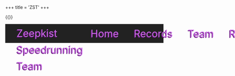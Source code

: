 +++
title = 'ZST'
+++

{{<rawhtml>}}

<!-- HTML Meta Tags -->
<title>ZST | Zeepkist Speed Running Team</title>
<meta name="description" content="Zeepkist Speedrunning Team">

<!-- Facebook Meta Tags -->
<meta property="og:url" content="https://toolkist.netlify.app/zst">
<meta property="og:type" content="website">
<meta property="og:title" content="ZST | Toolkist">
<meta property="og:description" content="Zeepkist Speedrunning Team">
<meta property="og:image" content="/img/ZST_Banner.png">
<meta name="theme-color" content="#FD66C3">

<!-- Twitter Meta Tags -->
<meta name="twitter:card" content="summary_large_image">
<meta property="twitter:domain" content="toolkist.netlify.app">
<meta property="twitter:url" content="https://toolkist.netlify.app/zst">
<meta name="twitter:title" content="ZST | Zeepkist Speed Running Team">
<meta name="twitter:description" content="Zeepkist Speedrunning Team">
<meta name="twitter:image" content="/img/ZST_Banner.png">

<style>
    .standardPagePanel {
        color: #CB6BE6;
        position: relative;
    }

    #toolbar {
        position: absolute;
        top: 0;
        left: 0;
        right: 0;
        height: 60px;
        background-color: #222222;
        display: flex;
        flex-direction: row;
    }

    #toolbar-logo {
        width: 52px;
        height: 52px;
        margin: 4px;
        margin-left: 16px;
        margin-right: 16px;
        background-image: url('/img/ZST Logo.png');
        background-size: 100%; /* Scale up the background image */
        background-position: center;
        background-repeat: no-repeat; /* Ensure the image doesn't repeat */
    }

    #toolbar-title {
        line-height: 52px;
        margin: 4px;
        height: 52px;
        flex: 1;
        text-align: left;
        font-size: 32px;
        user-select: none;     
        text-shadow: -2px 2px 1px #5d1073;   
    }

    #toolbar-links {
        margin: 4px;
        height: 52px;
        display: flex;
        flex-direction: row;
        justify-content: center;
        align-items: center;
        user-select: none;
    }

    .toolbar-link {
        margin-left: 16px;
        margin-right: 32px;
        font-size: 32px;
        transition: transform 0.3s ease; /* Smooth transition */
        color: #CB6BE6;
         text-shadow: -2px 2px 1px #5d1073;
    }

    .toolbar-link:hover {
        transform: scale(1.2); /* Grow by 10% */
        color: #FD66C3;
        cursor: pointer;
    }

    #main-page
    {
        position: absolute;
        top: 60px;
        left: 0;
        right: 0;
        bottom: 0;
        background: black;
        overflow: hidden;
        z-index: 1;
    }

    #objective-title {
        width: 100%;
        text-align: center;
        font-size: 48px;
        margin-top: 32px;
        margin-bottom: 32px;
        color: #FD66C3;
        text-shadow: -4px 4px 1px #5d1073;
        user-select: none;     
    }

    #objective-content {
        width: 80%;
        margin: auto auto;
        text-align: center;
        font-size: 24px;
        user-select: none;     
    }

    #recent-world-records-title {
        width: 100%;
        text-align: center;
        font-size: 48px;
        margin-top: 32px;
        margin-bottom: 32px;
        color: #FD66C3;
        text-shadow: -4px 4px 1px #5d1073;
        user-select: none;     
    }

    #recent-world-record-videos {
        width: 80%;
        margin: auto;
        display: flex;
        justify-content: space-between;
        flex-wrap: wrap;
        border: 2px solid #CB6BE6;
        padding: 16px;
        border-radius: 8px;
    }

    .video-container {
        width: 30%;
        margin: 16px 0;
        border: 2px solid #FD66C3;
        border-radius: 8px;
        padding: 8px;
        background-color: #383838;
    }

    .video-container iframe {
        width: 100%;
        height: 200px;
    }

    .video-info {
        text-align: center;
        color: #CB6BE6;
        font-size: 18px;
        margin-top: 8px;
    }

    .video-info .record-track {
        font-weight: bold;
        color: #FD66C3;
    }

    @keyframes wave {
        0% {
            background-position: 0 0;
        }
        50% {
            background-position: 100% 0;
        }
        100% {
            background-position: 0 0;
        }
    }

    #main-page::before {
        content: "";
        position: absolute;
        top: 0;
        left: 0;
        right: 0;
        bottom: 0;
        background: linear-gradient(45deg, #ff66c3, #9603ff, #ff66c3);
        background-size: 200% 200%;
        animation: wave 4s ease infinite;
        opacity: 0.1;
        z-index: 1;
    }

    #discord-section {
        width: 80%;
        margin: 32px auto;
        text-align: center;
    }

    #discord-section h2
    {
        color: #FD66C3;
        text-shadow: -2px 2px 1px #5d1073;
        font-size: 24px;
    }

    .discord-channel {
        display: inline-block;
        margin: 16px;
        text-align: center;
    }

    .discord-channel svg {
        width: 64px;
        height: 64px;
        transition: transform 0.3s ease;
    }

    .discord-channel svg:hover
    {
        cursor: pointer;
        transform: scale(1.2);
         
    }

    .discord-channel svg path
    {
        fill: #CB6BE6;
        transition: fill 0.3s ease;
    }

    .discord-channel svg:hover path
    {
        
        fill: #FD66C3;
    }

    .discord-channel span {
        display: block;
        margin-top: 8px;
       color: #FD66C3;
        text-shadow: -2px 2px 1px #5d1073;
        font-size: 18px;
    }    

    .content-section
    {
        position: absolute;
        top: 60px;
        left: 0;
        right: 0;
        bottom: 0;
        overflow: hidden;
        z-index: 2;
        overflow-y: auto;
        user-select: none;     
    }    

    #loader
    {
        display: flex;
        align-items: center;
        justify-content: center;
    }

    .loader-image {
        height: 50%;
        width: auto;
        border-radius: 50%;
        animation: spin 2s linear infinite; /* Default spin speed */
    }

    @keyframes spin {
        from { transform: rotate(0deg); }
        to { transform: rotate(360deg); }
    }

    .content-section {
        position: absolute;
        top: 60px;
        left: 0;
        right: 0;
        bottom: 0;
        overflow: hidden;
        display: none; /* Hide sections by default */
        flex-direction: column;
        padding-bottom: 32px;
        padding-left: 32px;
        padding-right: 32px;
        box-sizing: border-box;
    }

    .content-section.visible {
        display: flex; /* Show the section */
    }

    #rules-list
    {
        font-size: 24px;
        width: 75%;
        margin: auto auto;
    }

    .ruleID
    {
        color: #FD66C3;
        width: 100px;
    }

    .rules-table td
    {
        padding: 8px;
    }

    .rules-table th
    {
        padding: 8px;
    }

    select {
        width: 200px;
        height: 40px;
        color: black;
        background-color: #FD66C3;
        border: 1px solid #5d1073;
        border-radius: 5px;
        font-size: 24px;
        line-height: 24px;
        padding: 5px;
        font-family: 'Righteous';
        font-weight: 300;
    }

    #records
    {
        padding-bottom: 32px;
        padding-left: 32px;
        padding-right: 32px;
    }

    #record-table-container {
        flex-grow: 1;
        margin-top: 16px;
        background-color: #555555;
        border-radius: 16px;
        padding: 16px;
        box-sizing: border-box;
        overflow: auto;
    }

    .hidden {
        display: none;
    }
</style>

<script>

    var zstData = {
        users: {
            "maraa" : {
                displayName: "Mark"
            },
            "hydroblue" : {
                displayName: "Hydro"
            },
            "kernkob" : {
                displayName: "Kernkob"
            },
            "jakiecash" : {
                displayName: "Jakie"
            },
        },
        pageContent : {
            home : {
                whatWeDo : "ZST Zeepkist Speedrunning Team masters tracks, sets records, and innovates racing techniques. We focus on skill development and competitive excellence.",
                recentRecords: [
                    "official.A-01",
                    "official.A-02",
                    "official.A-03"
                ]
            },
            rules: {
                rules : [
                    "Members must have 1 world record to stay a member.",
                    "Honorary members can be made if you once held a WR. Honorary members can have ZST tag.",
                    "Video recording or GTR must be required for ZST members (usually).",
                    "Members must always post their WR's in the discord. Use the @ WR UPDATES when posting new WR. Don't use @ WR UPDATES on extra categories.",
                    "No Hacks/Cheats.",
                    "No being mean.",
                    "No NSFW.",
                    "Always say GG/gg at the end of a round.",
                    "Members can also be part of another team, meaning they don't have to have ZST as the tag.",
                    "Players cannot be accepted into ZST or Honorary ZST until one week has passed after a new adventure level has been created.",
                    "Multiplayer cannot be used for adventure runs, only multiplayer adventure runs.",
                    "Any% counts if you complete a track without hitting all CP's or all CP's (no CP maps are always any%)."
                ]
            }
        },
        records : 
        {
            "official":{
                "A-01" : {
                    user: "maraa",
                    time: "1:23.456",
                    gtrID: "",
                    ytID: "2E1Z2qjm7bA"
                },
                "A-02" : {
                    user: "hydroblue",
                    time: "1:23.456",
                    gtrID: "",
                    ytID: "siH-FOxveAg"
                },
                "A-03" : {
                    user: "kernkob",
                    time: "1:23.456",
                    gtrID: "",
                    ytID: "vHiUD5-j7N0"
                },
                "A-04" : {},
                "A-05" : {},
                "A-06" : {},
                "A-07" : {},
                "A-08" : {},
                "A-09" : {},
                "A-10" : {},
                "A-11" : {},
                "A-12" : {},
                "A-13" : {},
                "A-14" : {},
                "A-15" : {},
                "A-16" : {},
                "A-17" : {},
                "A-18" : {},
                "A-19" : {},
                "A-20" : {},
                "A-21" : {},
                "A-22" : {},
                "A-23" : {},
                "A-24" : {},
                "B-01" : {},
                "B-02" : {},
                "B-03" : {},
                "B-04" : {},
                "B-05" : {},
                "B-06" : {},
                "C-01" : {},
                "C-02" : {},
                "C-03" : {},
                "C-04" : {},
                "C-05" : {},
                "C-06" : {},
                "D-01" : {},
                "D-01" : {},
                "D-02" : {},
                "D-03" : {},
                "D-04" : {},
                "D-05" : {},
                "D-06" : {},
                "D-07" : {},
                "D-08" : {},
                "D-09" : {},
                "D-10" : {},
                "D-11" : {},
                "D-12" : {},
                "E-01" : {},
                "E-02" : {},
                "E-03" : {},
                "F-01" : {},
                "F-02" : {},
                "F-03" : {},
                "F-04" : {},
                "F-05" : {},
                "F-06" : {},
                "G-01" : {},
                "G-02" : {},
                "G-03" : {},
                "G-04" : {},
                "G-05" : {},
                "G-06" : {},
                "G-07" : {},
                "G-08" : {},
                "G-09" : {},
                "H-01" : {},
                "H-02" : {},
                "H-03" : {},
                "H-04" : {},
                "H-05" : {},
                "H-06" : {},
                "I-01" : {},
                "I-02" : {},
                "I-03" : {},
                "I-04" : {},
                "I-05" : {},
                "I-06" : {},
                "I-07" : {},
                "I-08" : {},
                "X-01" : {},
                "X-02" : {},
                "X-03" : {},
                "X-04" : {},
                "X-05" : {},
                "X-06" : {},
                "Y-01" : {},
                "Y-02" : {},
                "Y-03" : {},
                "CL-01" : {},
                "CL-02" : {},
                "CL-03" : {},
                "CL-04" : {},
                "CL-05" : {},
                "CL-06" : {},
                "EZ-01" : {},
                "EZ-02" : {},
                "EZ-03" : {},
                "EZ-04" : {},
                "EZ-05" : {},
                "EZ-06" : {},
                "FL-01" : {},
                "FL-02" : {},
                "FL-03" : {},
                "FL-04" : {},
                "OR-01" : {},
                "OR-02" : {},
                "OR-03" : {},
                "OR-04" : {},
                "XG-01" : {},
                "XG-02" : {},
                "XG-03" : {},
                "XG-04" : {}
            },
            "nocheese":{},
            "any":{},
            "multiplayer":{}            
        }
    }
</script>

<div id="content" class='flex_content'>
    <div class='standardPagePanel'>
        <div id='toolbar'>
            <div id='toolbar-logo'></div>
            <div id='toolbar-title'>Zeepkist Speedrunning Team</div>
            <div id='toolbar-links'>
                <div class='toolbar-link' id="home-link">Home</div>
                <div class='toolbar-link' id="records-link">Records</div>
                <div class='toolbar-link' id="team-link">Team</div>
                <div class='toolbar-link' id="rules-link">Rules</div>
            </div>
        </div>
        <div id='main-page'></div>
        <div id='loader' class='content-section'>
            <img src="/img/zst_loader.png" alt="Loading" class="loader-image">
        </div>
        <div id='home' class='content-section hidden'>
            <div id='objective-title'>What We Do</div>
            <div id='objective-content'></div>
            <div id='recent-world-records-title'>Recent Records</div>
            <div id='recent-world-record-videos'>
                <div class='video-container' id="video-container1">
                    <iframe src="" frameborder="0" allow="accelerometer; autoplay; clipboard-write; encrypted-media; gyroscope; picture-in-picture" allowfullscreen></iframe>
                    <div class="video-info">                        
                        <div class="record-track"></div>
                        <div class="record-user"></div>
                        <div class="record-time"></div>
                    </div>
                </div>
                <div class='video-container' id="video-container2">
                    <iframe src=""  frameborder="0" allow="accelerometer; autoplay; clipboard-write; encrypted-media; gyroscope; picture-in-picture" allowfullscreen></iframe>
                    <div class="video-info">
                        <div class="record-track"></div>
                        <div class="record-user"></div>
                        <div class="record-time"></div>
                    </div>
                </div>
                <div class='video-container' id="video-container3">
                    <iframe src=""  frameborder="0" allow="accelerometer; autoplay; clipboard-write; encrypted-media; gyroscope; picture-in-picture" allowfullscreen></iframe>
                    <div class="video-info">
                        <div class="record-track"></div>
                        <div class="record-user"></div>
                        <div class="record-time"></div>
                    </div>
                </div>                
            </div>
            <div id="discord-section">
                <h2>Join Our Discord Channel</h2>
                <div class="discord-channel" onclick="window.open('https://discord.gg/wfvRzrc8hm', '_blank')">
                    <svg width="800px" height="800px" viewBox="0 -28.5 256 256" version="1.1" xmlns="http://www.w3.org/2000/svg" xmlns:xlink="http://www.w3.org/1999/xlink" preserveAspectRatio="xMidYMid">
                        <g>
                            <path d="M216.856339,16.5966031 C200.285002,8.84328665 182.566144,3.2084988 164.041564,0 C161.766523,4.11318106 159.108624,9.64549908 157.276099,14.0464379 C137.583995,11.0849896 118.072967,11.0849896 98.7430163,14.0464379 C96.9108417,9.64549908 94.1925838,4.11318106 91.8971895,0 C73.3526068,3.2084988 55.6133949,8.86399117 39.0420583,16.6376612 C5.61752293,67.146514 -3.4433191,116.400813 1.08711069,164.955721 C23.2560196,181.510915 44.7403634,191.567697 65.8621325,198.148576 C71.0772151,190.971126 75.7283628,183.341335 79.7352139,175.300261 C72.104019,172.400575 64.7949724,168.822202 57.8887866,164.667963 C59.7209612,163.310589 61.5131304,161.891452 63.2445898,160.431257 C105.36741,180.133187 151.134928,180.133187 192.754523,160.431257 C194.506336,161.891452 196.298154,163.310589 198.110326,164.667963 C191.183787,168.842556 183.854737,172.420929 176.223542,175.320965 C180.230393,183.341335 184.861538,190.991831 190.096624,198.16893 C211.238746,191.588051 232.743023,181.531619 254.911949,164.955721 C260.227747,108.668201 245.831087,59.8662432 216.856339,16.5966031 Z M85.4738752,135.09489 C72.8290281,135.09489 62.4592217,123.290155 62.4592217,108.914901 C62.4592217,94.5396472 72.607595,82.7145587 85.4738752,82.7145587 C98.3405064,82.7145587 108.709962,94.5189427 108.488529,108.914901 C108.508531,123.290155 98.3405064,135.09489 85.4738752,135.09489 Z M170.525237,135.09489 C157.88039,135.09489 147.510584,123.290155 147.510584,108.914901 C147.510584,94.5396472 157.658606,82.7145587 170.525237,82.7145587 C183.391518,82.7145587 193.761324,94.5189427 193.539891,108.914901 C193.539891,123.290155 183.391518,135.09489 170.525237,135.09489 Z" fill="#5865F2" fill-rule="nonzero">
                    </path>
                        </g>
                    </svg>
                    <span>ZST Discord</span>
                </div>                
            </div>
        </div>
        <div id='records' class='content-section hidden'>
            <!-- Content for Records section -->
            <div id='objective-title'>Records</div>
            <div id='record-table-container'>
                <div id='record-table-toolbar'>
                    <select id='record-type-selection'>
                        <option value='official'>Official</option>
                        <option value='nocheese'>No Cheese</option>
                        <option value='any'>Any %</option>
                        <option value='multiplayer'>Multiplayer</option>
                    </select>
                    <select id='record-level-group-selection'>
                        <option>A Levels</option>
                        <option>B Levels</option>
                        <option>C Levels</option>
                        <option>D Levels</option>
                        <option>E Levels</option>
                        <option>F Levels</option>
                        <option>G Levels</option>
                        <option>H Levels</option>
                        <option>I Levels</option>
                        <option>X Levels</option>
                        <option>Y Levels</option>
                        <option>CL Levels</option>
                        <option>EZ Levels</option>
                        <option>FL Levels</option>
                        <option>OR Levels</option>
                        <option>XG Levels</option>
                    </select>
                </div>
            </div>

        </div>
        <div id='team' class='content-section hidden'>
            <!-- Content for Team section -->
            <div id='objective-title'>Team</div>
            <div id='objective-content'>Details about the team will go here.</div>
        </div>

        <div id='rules' class='content-section hidden'>
            <!-- Content for Rules section -->
            <div id='objective-title'>Rules</div>
            <div id='rules-list'></div>
        </div>
    </div>
</div>

<script>

    function SetRecentVideo(index, trackName, user, time, ytID)
    {
        $('#video-container' + index).find('.record-track').text(trackName);
        $('#video-container' + index).find('.record-user').text(user);
        $('#video-container' + index).find('.record-time').text(time);

        if(ytID != "")
        {
             $('#video-container' + index).find('iframe').attr({src:"https://www.youtube.com/embed/" + ytID});
        }
    }

    function LoadZSTData(data)
    {
        //Set the objective text
        $('#objective-content').text(data.pageContent.home.whatWeDo);
        
        //Add the recent videos
        data.pageContent.home.recentRecords.forEach((entry, index) => {
            let parts = entry.split(".");
            let category = parts[0];
            let track = parts[1];
            let recordInfo = data.records[category][track];
            SetRecentVideo(index + 1, track, data.users[recordInfo.user].displayName, recordInfo.time, recordInfo.ytID);
        });

        //Add the rules to the page.
        // Create the table
        let rulesTable = $('<table>').addClass('rules-table');

        // Loop through the rules and create table rows
        data.pageContent.rules.rules.forEach((r, index) => {
            let row = $('<tr>');
            let ruleID = $('<th>').addClass('ruleID').text((index + 1) + ")");
            let rule = $('<td>').text(r);
            row.append(ruleID, rule);
            rulesTable.append(row);
        });

        // Add the table to the page
        $('#rules-list').html(rulesTable);
    }

    LoadZSTData(zstData);


    $('#toolbar-links').hide();
    $('#loader').hide();

    $(document).ready(function() {
        const links = $('.toolbar-link');
        const sections = $('.content-section');
        const homeSection = $('#home');
        const loader = $('#loader');

        // Show loader initially
        loader.fadeIn(500);

        // Function to trigger the transition from the loader to the home section
        function loadHomePage() {
            loader.fadeOut(500, function() {
                homeSection.addClass('visible').fadeIn(500);
                $('#toolbar-links').fadeIn(500);
            });
        }

        // You can call this function whenever you are ready to load the home page
        setTimeout(loadHomePage, 500); // For example, after 0.5 seconds

        links.on('click', function(e) {
            e.preventDefault();
            const targetId = $(this).attr('id').split('-')[0];
            const targetSection = $('#' + targetId);

            sections.each(function() {
                const section = $(this);
                if (section.attr('id') !== targetId) {
                    section.fadeOut(500, function() {
                        section.removeClass('visible');
                    });
                }
            });

            setTimeout(function() {
                targetSection.addClass('visible').fadeIn(500);
            }, 500); // 500ms delay
        });
    });
</script>

{{</rawhtml>}}
